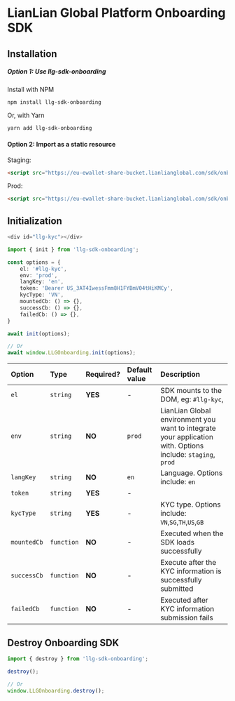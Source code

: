 # LianLian Global Platform Onboarding SDK

## Installation

##### Option 1: Use llg-sdk-onboarding

Install with NPM

```bash
npm install llg-sdk-onboarding
```

Or, with Yarn

```bash
yarn add llg-sdk-onboarding
```

#### Option 2: Import as a static resource

Staging:
```html
<script src="https://eu-ewallet-share-bucket.lianlianglobal.com/sdk/onboarding/v1/prod/index.min.js" />
```

Prod:
```html
<script src="https://eu-ewallet-share-bucket.lianlianglobal.com/sdk/onboarding/v1/prod/index.min.js" />
```

## Initialization

```ts
<div id="llg-kyc"></div>

import { init } from 'llg-sdk-onboarding';

const options = {
    el: '#llg-kyc',
    env: 'prod',
    langKey: 'en',
    token: 'Bearer US_3AT4IwessFmm8H1FYBmV04tHiKMCy',
    kycType: 'VN',
    mountedCb: () => {},
    successCb: () => {},
    failedCb: () => {},
}

await init(options);

// Or
await window.LLGOnboarding.init(options);
```


| Option         | Type     | Required? | Default value | Description                                                                                                                                                         |
| :------------- | :------- | :-------- | :------------ | :------------------------------------------------------------------------------------------------------------------------------------------------------------------ |
| `el`          | `string` | **YES**    | -       | SDK mounts to the  DOM, eg: `#llg-kyc`,
| `env`          | `string` | **NO**    | `prod`        | LianLian Global environment you want to integrate your application with. Options include: `staging`, `prod`                                                   |
| `langKey`      | `string` | **NO**    | `en`          | Language. Options include: `en`                                                                                                                             |
| `token`     | `string` | **YES**   | -             | |
| `kycType`     | `string` | **YES**   | -         |  KYC type. Options include: `VN`,`SG`,`TH`,`US`,`GB`                                        |
| `mountedCb` | `function` | **NO**   | -             | Executed when the SDK loads successfully
| `successCb` | `function` | **NO**   | -             | Execute after the KYC information is successfully submitted
| `failedCb` | `function` | **NO**   | -             | Executed after KYC information submission fails



## Destroy Onboarding SDK
```ts
import { destroy } from 'llg-sdk-onboarding';

destroy();

// Or
window.LLGOnboarding.destroy();
```